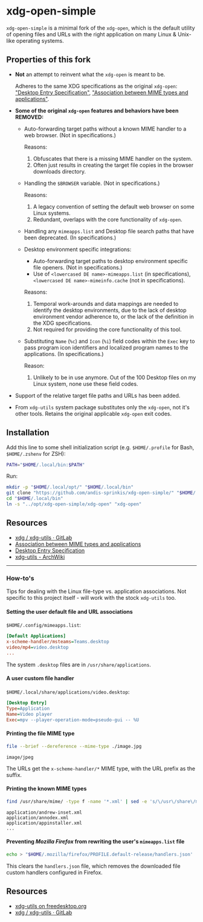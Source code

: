 # xdg-open-simple

`xdg-open-simple` is a minimal fork of the `xdg-open`, which is the default utility of opening files and URLs with the right application on many Linux & Unix-like operating systems.

## Properties of this fork

- **Not** an attempt to reinvent what the `xdg-open` is meant to be.

    Adheres to the same XDG specifications as the original `xdg-open`: ["Desktop Entry Specification"](https://specifications.freedesktop.org/desktop-entry-spec/latest/), ["Association between MIME types and applications"](https://specifications.freedesktop.org/mime-apps-spec/latest/).

- **Some of the original `xdg-open` features and behaviors have been REMOVED:**

    - Auto-forwarding target paths without a known MIME handler to a web browser. (Not in specifications.)

        Reasons:

        1. Obfuscates that there is a missing MIME handler on the system.
        1. Often just results in creating the target file copies in the browser downloads directory.

    - Handling the `$BROWSER` variable. (Not in specifications.)

        Reasons:

        1. A legacy convention of setting the default web browser on some Linux systems.
        1. Redundant, overlaps with the core functionality of `xdg-open`.

    - Handling any `mimeapps.list` and Desktop file search paths that have been deprecated. (In specifications.)
    - Desktop environment specific integrations:

        - Auto-forwarding target paths to desktop environment specific file openers. (Not in specifications.)
        - Use of `<lowercased DE name>-mimeapps.list` (in specifications), `<lowercased DE name>-mimeinfo.cache` (not in specifications).

        Reasons:

        1. Temporal work-arounds and data mappings are needed to identify the desktop environments, due to the lack of desktop environment vendor adherence to, or the lack of the definition in the XDG specifications.
        1. Not required for providing the core functionality of this tool.

    - Substituting `Name` (`%c`) and `Icon` (`%i`) field codes within the `Exec` key to pass program icon identifiers and localized program names to the applications. (In specifications.)

        Reason:

        1. Unlikely to be in use anymore. Out of the 100 Desktop files on my Linux system, none use these field codes.

- Support of the relative target file paths and URLs has been added.
- From `xdg-utils` system package substitutes only the `xdg-open`, not it's other tools. Retains the original applicable `xdg-open` exit codes.

## Installation

Add this line to some shell initialization script (e.g. `$HOME/.profile` for Bash, `$HOME/.zshenv` for ZSH):

```sh
PATH="$HOME/.local/bin:$PATH"
```

Run:

```sh
mkdir -p "$HOME/.local/opt/" "$HOME/.local/bin"
git clone "https://github.com/andis-sprinkis/xdg-open-simple/" "$HOME/.local/opt/xdg-open-simple"
cd "$HOME/.local/bin"
ln -s "../opt/xdg-open-simple/xdg-open" "xdg-open"
```

## Resources

- [xdg / xdg-utils · GitLab](https://gitlab.freedesktop.org/xdg/xdg-utils)
- [Association between MIME types and applications](https://specifications.freedesktop.org/mime-apps-spec/latest/)
- [Desktop Entry Specification](https://specifications.freedesktop.org/desktop-entry-spec/latest/)
- [xdg-utils - ArchWiki](https://wiki.archlinux.org/title/Xdg-utils)

---

### How-to's

Tips for dealing with the Linux file-type vs. application associations. Not specific to this project itself - will work with the stock `xdg-utils` too.

#### Setting the user default file and URL associations

`$HOME/.config/mimeapps.list`:

```ini
[Default Applications]
x-scheme-handler/msteams=Teams.desktop
video/mp4=video.desktop
...
```

The system `.desktop` files are in `/usr/share/applications`.

#### A user custom file handler

`$HOME/.local/share/applications/video.desktop`:

```ini
[Desktop Entry]
Type=Application
Name=Video player
Exec=mpv --player-operation-mode=pseudo-gui -- %U
```

#### Printing the file MIME type

```sh
file --brief --dereference --mime-type ./image.jpg
```

```
image/jpeg
```

The URLs get the `x-scheme-handler/*` MIME type, with the URL prefix as the suffix.

#### Printing the known MIME types

```sh
find /usr/share/mime/ -type f -name '*.xml' | sed -e 's/\/usr\/share\/mime\///g' -e "s/\.xml$//g" | less
```

```
application/andrew-inset.xml
application/annodex.xml
application/appinstaller.xml
...
```

#### Preventing _Mozilla Firefox_ from rewriting the user's `mimeapps.list` file

```sh
echo > "$HOME/.mozilla/firefox/PROFILE.default-release/handlers.json'
```

This clears the `handlers.json` file, which removes the downloaded file custom handlers configured in Firefox.

## Resources

- [xdg-utils on freedesktop.org](https://www.freedesktop.org/wiki/Software/xdg-utils/)
- [xdg / xdg-utils · GitLab](https://gitlab.freedesktop.org/xdg/xdg-utils)
